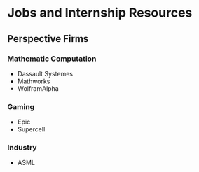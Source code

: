 # Jobs and Internship Resources

## Perspective Firms

### Mathematic Computation

- Dassault Systemes
- Mathworks
- WolframAlpha

### Gaming

- Epic
- Supercell

### Industry

- ASML
